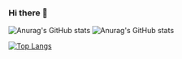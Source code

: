 ### Hi there 👋

<!--
**eduardoayervecruz/eduardoayervecruz** is a ✨ _special_ ✨ repository because its `README.md` (this file) appears on your GitHub profile.

Here are some ideas to get you started:

- 🔭 I’m currently working on ...
- 🌱 I’m currently learning ...
- 👯 I’m looking to collaborate on ...
- 🤔 I’m looking for help with ...
- 💬 Ask me about ...
- 📫 How to reach me: ...
- 😄 Pronouns: ...
- ⚡ Fun fact: ...
-->
![Anurag's GitHub stats](https://github-readme-stats.vercel.app/api?username=eduardoayervecruz&count_private=true)
![Anurag's GitHub stats](https://github-readme-stats.vercel.app/api?username=eduardoayervecruz&show_icons=true)

[![Top Langs](https://github-readme-stats.vercel.app/api/top-langs/?username=eduardoayervecruz&langs_count=8)](https://github.com/anuraghazra/github-readme-stats)
